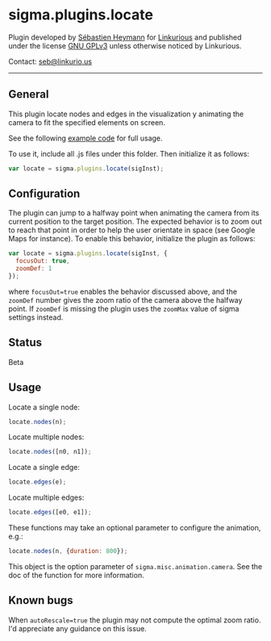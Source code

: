 sigma.plugins.locate
==================

Plugin developed by [Sébastien Heymann](https://github.com/sheymann) for [Linkurious](https://github.com/Linkurious) and published under the license [GNU GPLv3](LICENSE) unless otherwise noticed by Linkurious.

Contact: seb@linkurio.us

---
## General
This plugin locate nodes and edges in the visualization y animating the camera to fit the specified elements on screen.

See the following [example code](../../examples/locate.html) for full usage.

To use it, include all .js files under this folder. Then initialize it as follows:

````javascript
var locate = sigma.plugins.locate(sigInst);
````

## Configuration

The plugin can jump to a halfway point when animating the camera from its current position to the target position. The expected behavior is to zoom out to reach that point in order to help the user orientate in space (see Google Maps for instance). To enable this behavior, initialize the plugin as follows:

````javascript
var locate = sigma.plugins.locate(sigInst, {
  focusOut: true,
  zoomDef: 1
});
````

where `focusOut=true` enables the behavior discussed above, and the `zoomDef` number gives the zoom ratio of the camera above the halfway point. If `zoomDef` is missing the plugin uses the `zoomMax` value of sigma settings instead.

## Status

Beta

## Usage

Locate a single node:

````javascript
locate.nodes(n);
````

Locate multiple nodes:

````javascript
locate.nodes([n0, n1]);
````

Locate a single edge:

````javascript
locate.edges(e);
````

Locate multiple edges:

````javascript
locate.edges([e0, e1]);
````

These functions may take an optional parameter to configure the animation, e.g.:

````javascript
locate.nodes(n, {duration: 800});
````

This object is the option parameter of `sigma.misc.animation.camera`. See the doc of the function for more information. 

## Known bugs

When `autoRescale=true` the plugin may not compute the optimal zoom ratio. I'd appreciate any guidance on this issue.
